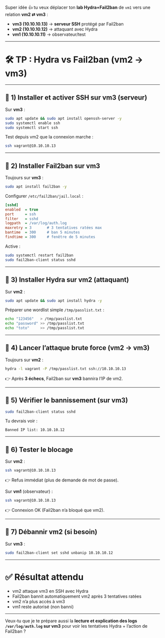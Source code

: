 Super idée 👍 tu veux déplacer ton **lab Hydra+Fail2ban** de `vm1` vers une relation **vm2 ⇄ vm3** :

* **vm3 (10.10.10.13)** → **serveur SSH** protégé par Fail2ban
* **vm2 (10.10.10.12)** → attaquant avec Hydra
* **vm1 (10.10.10.11)** → observateur/test

---

# 🛠 TP : Hydra vs Fail2ban (vm2 → vm3)

---

## 🔹 1) Installer et activer SSH sur vm3 (serveur)

Sur **vm3** :

```bash
sudo apt update && sudo apt install openssh-server -y
sudo systemctl enable ssh
sudo systemctl start ssh
```

Test depuis vm2 que la connexion marche :

```bash
ssh vagrant@10.10.10.13
```

---

## 🔹 2) Installer Fail2ban sur vm3

Toujours sur **vm3** :

```bash
sudo apt install fail2ban -y
```

Configurer `/etc/fail2ban/jail.local` :

```ini
[sshd]
enabled  = true
port     = ssh
filter   = sshd
logpath  = /var/log/auth.log
maxretry = 3       # 3 tentatives ratées max
bantime  = 300     # ban 5 minutes
findtime = 300     # fenêtre de 5 minutes
```

Active :

```bash
sudo systemctl restart fail2ban
sudo fail2ban-client status sshd
```

---

## 🔹 3) Installer Hydra sur vm2 (attaquant)

Sur **vm2** :

```bash
sudo apt update && sudo apt install hydra -y
```

Préparer une wordlist simple `/tmp/passlist.txt` :

```bash
echo "123456"   > /tmp/passlist.txt
echo "password" >> /tmp/passlist.txt
echo "toto"     >> /tmp/passlist.txt
```

---

## 🔹 4) Lancer l’attaque brute force (vm2 → vm3)

Toujours sur **vm2** :

```bash
hydra -l vagrant -P /tmp/passlist.txt ssh://10.10.10.13
```

👉 Après **3 échecs**, Fail2ban sur **vm3** bannira l’IP de vm2.

---

## 🔹 5) Vérifier le bannissement (sur vm3)

```bash
sudo fail2ban-client status sshd
```

Tu devrais voir :

```
Banned IP list: 10.10.10.12
```

---

## 🔹 6) Tester le blocage

Sur **vm2** :

```bash
ssh vagrant@10.10.10.13
```

👉 Refus immédiat (plus de demande de mot de passe).

Sur **vm1** (observateur) :

```bash
ssh vagrant@10.10.10.13
```

👉 Connexion OK (Fail2ban n’a bloqué que vm2).

---

## 🔹 7) Débannir vm2 (si besoin)

Sur **vm3** :

```bash
sudo fail2ban-client set sshd unbanip 10.10.10.12
```

---

# ✅ Résultat attendu

* vm2 attaque vm3 en SSH avec Hydra
* Fail2ban bannit automatiquement vm2 après 3 tentatives ratées
* vm2 n’a plus accès à vm3
* vm1 reste autorisé (non banni)

---

Veux-tu que je te prépare aussi la **lecture et explication des logs `/var/log/auth.log` sur vm3** pour voir les tentatives Hydra + l’action de Fail2ban ?
